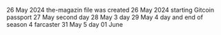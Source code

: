 26 May 2024 the-magazin file was created 
26 May 2024 starting Gitcoin passport
27 May second day
28 May 3 day
29 May 4 day and end of season 4 farcaster
31 May 5 day
01 June
